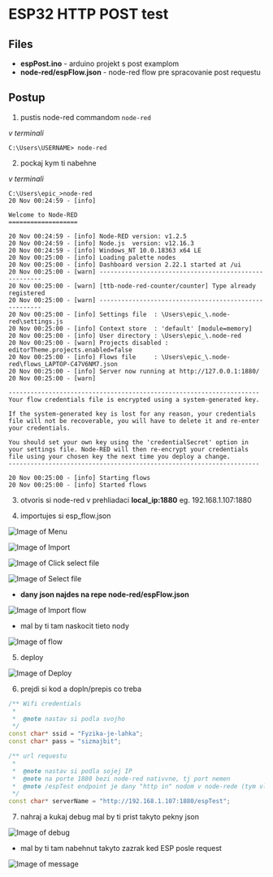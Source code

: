 # ESP32 HTTP POST test
## Files
* **espPost.ino** - arduino projekt s post examplom
* **node-red/espFlow.json** - node-red flow pre spracovanie post requestu

## Postup
1. pustis node-red commandom `node-red`

*v terminali*
```
C:\Users\USERNAME> node-red
```

2. pockaj kym ti nabehne

*v terminali*
```
C:\Users\epic_>node-red
20 Nov 00:24:59 - [info]

Welcome to Node-RED
===================

20 Nov 00:24:59 - [info] Node-RED version: v1.2.5
20 Nov 00:24:59 - [info] Node.js  version: v12.16.3
20 Nov 00:24:59 - [info] Windows_NT 10.0.18363 x64 LE
20 Nov 00:25:00 - [info] Loading palette nodes
20 Nov 00:25:00 - [info] Dashboard version 2.22.1 started at /ui
20 Nov 00:25:00 - [warn] ------------------------------------------------------
20 Nov 00:25:00 - [warn] [ttb-node-red-counter/counter] Type already registered
20 Nov 00:25:00 - [warn] ------------------------------------------------------
20 Nov 00:25:00 - [info] Settings file  : \Users\epic_\.node-red\settings.js
20 Nov 00:25:00 - [info] Context store  : 'default' [module=memory]
20 Nov 00:25:00 - [info] User directory : \Users\epic_\.node-red
20 Nov 00:25:00 - [warn] Projects disabled : editorTheme.projects.enabled=false
20 Nov 00:25:00 - [info] Flows file     : \Users\epic_\.node-red\flows_LAPTOP-C47V6NM7.json
20 Nov 00:25:00 - [info] Server now running at http://127.0.0.1:1880/
20 Nov 00:25:00 - [warn]

---------------------------------------------------------------------
Your flow credentials file is encrypted using a system-generated key.

If the system-generated key is lost for any reason, your credentials
file will not be recoverable, you will have to delete it and re-enter
your credentials.

You should set your own key using the 'credentialSecret' option in
your settings file. Node-RED will then re-encrypt your credentials
file using your chosen key the next time you deploy a change.
---------------------------------------------------------------------

20 Nov 00:25:00 - [info] Starting flows
20 Nov 00:25:00 - [info] Started flows
```

3. otvoris si node-red v prehliadaci **local_ip:1880** eg. 192.168.1.107:1880

4. importujes si esp_flow.json

![Image of Menu](https://raw.githubusercontent.com/vtothsvk/espPost/main/images/menu.png)

![Image of Import](https://raw.githubusercontent.com/vtothsvk/espPost/main/images/import.png)

![Image of Click select file](https://raw.githubusercontent.com/vtothsvk/espPost/main/images/click_select.png)

![Image of Select file](https://raw.githubusercontent.com/vtothsvk/espPost/main/images/select_file.png)

* **dany json najdes na repe node-red/espFlow.json**

![Image of Import flow](https://raw.githubusercontent.com/vtothsvk/espPost/main/images/import_file.png)

* mal by ti tam naskocit tieto nody

![Image of flow](https://raw.githubusercontent.com/vtothsvk/espPost/main/images/flow.png)

5. deploy

![Image of Deploy](https://raw.githubusercontent.com/vtothsvk/espPost/main/images/deploy.png)

6. prejdi si kod a dopln/prepis co treba

```C++
/** Wifi credentials
 * 
 *  @note nastav si podla svojho
 */
const char* ssid = "Fyzika-je-lahka";
const char* pass = "sizmajbit";

/** url requestu
 * 
 *  @note nastav si podla sojej IP
 *  @note na porte 1880 bezi node-red nativvne, tj port nemen
 *  @note /espTest endpoint je dany "http in" nodom v node-rede (tym vlavo) keby si ho chcel nahodou zmenit
 */
const char* serverName = "http://192.168.1.107:1880/espTest";
```

7. nahraj a kukaj debug mal by ti prist takyto pekny json

![Image of debug](https://raw.githubusercontent.com/vtothsvk/espPost/main/images/debug.png)

* mal by ti tam nabehnut takyto zazrak ked ESP posle request

![Image of message](https://raw.githubusercontent.com/vtothsvk/espPost/main/images/payload.png)
